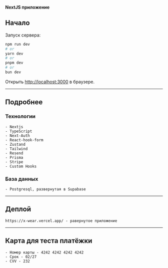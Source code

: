 __NextJS приложение__ 

## Начало

Запуск сервера:

```bash
npm run dev
# or
yarn dev
# or
pnpm dev
# or
bun dev
```

Открыть [http://localhost:3000](http://localhost:3000) в браузере.

---
## Подробнее
### Технологии
```
- Nextjs
- TypeScript
- Next-Auth
- React-hook-form
- Zustand
- Tailwind
- Resend
- Prisma
- Stripe
- Custom Hooks
```
### База данных 
```- Postgresql, развернутая в Supabase```

---

## Деплой

```https://x-wear.vercel.app/ - равернутое приложение ```

---

## Карта для теста платёжки
```
- Номер карты - 4242 4242 4242 4242
- Срок - 02/27
- CVV - 232
```
